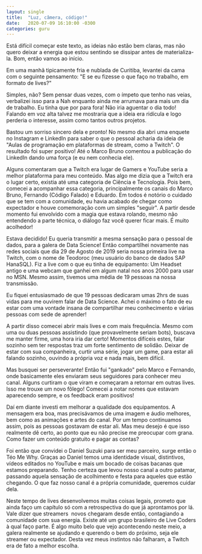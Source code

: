 ```yaml
---
layout: single
title:  "Luz, câmera, código!"
date:   2020-07-09 16:10:00 -0300
categories: guru
---
```


Está difícil começar este texto, as ideias não estão bem claras, mas não quero deixar a energia que estou sentindo se dissipar antes de materializa-la. Bom, então vamos ao início.

Em uma manhã tipicamente fria e nublada de Curitiba, levantei da cama com o seguinte pensamento: "E se eu fizesse o que faço no trabalho, em formato de lives?"

Simples, não? Sem pensar duas vezes, com o ímpeto que tenho nas veias, verbalizei isso para a Nah enquanto ainda me arrumava para mais um dia de trabalho. Eu tinha que por para fora! Não iria aguentar o dia todo! Falando em voz alta talvez me mostraria que a ideia era ridícula e logo perderia o interesse, assim como tantos outros projetos.

Bastou um sorriso sincero dela e pronto! No mesmo dia abri uma enquete no Instagram e LinkedIn para saber o que o pessoal acharia da ideia de "Aulas de programação em plataformas de stream, como a Twitch". O resultado foi super positivo! Até o Marco Bruno comentou a publicação do LinkedIn dando uma força (e eu nem conhecia ele).

Alguns comentaram que a Twitch era lugar de Gamers e YouTube seria a melhor plataforma para meu conteúdo. Mas algo me dizia que a Twitch era o lugar certo, existia até uma categoria de Ciência e Tecnologia. Pois bem, comecei a acompanhar essa categoria, principalmente os canais do Marco Bruno, Fernando (Código Falado) e Eduardo. Em todos é notório o cuidado que se tem com a comunidade, eu havia acabado de chegar como expectador e houve comemoração com um simples "seguir". A partir desde momento fui envolvido com a magia que estava rolando, mesmo não entendendo a parte técnica, o diálogo faz você querer ficar mais. É muito acolhedor!

Estava decidido! Eu queria transmitir a mesma sensação para o pessoal de dados, para a galera de Data Science! Então compartilhei novamente nas redes sociais que dia 29 de Agosto de 2019 seria nossa primeira live na Twitch, com o nome de Teodoroc (meu usuário do banco de dados SAP HanaSQL). Fiz a live com o que eu tinha de equipamento: Um Headset antigo e uma webcam que ganhei em algum natal nos anos 2000 para usar no MSN. Mesmo assim, tivemos uma média de 19 pessoas na nossa transmissão.

Eu fiquei entusiasmado de que 19 pessoas dedicaram umas 2hrs de suas vidas para me ouvirem falar de Data Science. Achei o máximo o fato de eu estar com uma vontade insana de compartilhar meu conhecimento e várias pessoas com sede de aprender!

A partir disso comecei abrir mais lives e com mais frequência. Mesmo com uma ou duas pessoas assistindo (que provavelmente seriam bots), buscava me manter firme, uma hora iria dar certo! Momentos difíceis estes, falar sozinho sem ter respostas traz um forte sentimento de solidão. Deixar de estar com sua companheira, curtir uma série, jogar um game, para estar ali falando sozinho, ouvindo a própria voz e nada mais, bem difícil.

Mas busquei ser perseverante! Então fui "gankado" pelo Marco e Fernando, onde basicamente eles enviaram seus seguidores para conhecer meu canal. Alguns curtiram o que viram e começaram a retornar em outras lives. Isso me trouxe um novo fôlego! Comecei a notar nomes que estavam aparecendo sempre, e os feedback eram positivos!

Daí em diante investi em melhorar a qualidade dos equipamentos. A mensagem era boa, mas precisávamos de uma imagem e áudio melhores, bem como as animações e artes do canal. Por um tempo continuamos assim, pois as pessoas gostavam de estar ali. Mas meu desejo é que isso realmente dê certo, ao ponto que eu não precise me preocupar com grana. Como fazer um conteúdo gratuito e pagar as contas?

Foi então que convidei o Daniel Suzuki para ser meu parceiro, surge então o Téo Me Why. Graças ao Daniel temos uma identidade visual, distintivos, vídeos editados no YouTube e mais um bocado de coisas bacanas que estamos preparando. Tenho certeza que levou nosso canal a outro patamar, passando aquela sensação de acolhimento e festa para aqueles que estão chegando. O que faz nosso canal é a própria comunidade, queremos cuidar dela.

Neste tempo de lives desenvolvemos muitas coisas legais, prometo que ainda faço um capítulo só com a retrospectiva do que já aprontamos por lá. Vale dizer que streamers  novos chegaram desde então, contagiando a comunidade com sua energia. Existe até um grupo brasileiro de Live Coders à qual faço parte. É algo muito belo que vejo acontecendo neste meio, a galera realmente se ajudando e querendo o bem do próximo, seja ele streamer ou expectador. Desta vez meus instintos não falharam, a Twitch era de fato a melhor escolha.
